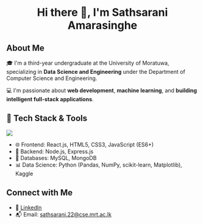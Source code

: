 <h1 align="center">Hi there 👋, I'm Sathsarani Amarasinghe</h1>

## About Me

🎓 I'm a third-year undergraduate at the University of Moratuwa, specializing in **Data Science and Engineering** under the Department of Computer Science and Engineering.

💻 I'm passionate about **web development**, **machine learning**, and **building intelligent full-stack applications**.

## 🚀 Tech Stack & Tools

<img src="https://skillicons.dev/icons?i=python,java,cpp,html,css,js,react,nextjs,express,mysql,mongodb&theme=light" />

- 🌐 Frontend: React.js, HTML5, CSS3, JavaScript (ES6+)
- 🧠 Backend: Node.js, Express.js
- 🧮 Databases: MySQL, MongoDB
- 📊 Data Science: Python (Pandas, NumPy, scikit-learn, Matplotlib), Kaggle


## Connect with Me

- 💼 [LinkedIn](www.linkedin.com/in/sathsarani-amarasinghe-ab1254319)
- 📬 Email: sathsarani.22@cse.mrt.ac.lk
